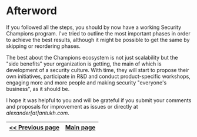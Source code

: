 # Afterword
If you followed all the steps, you should by now have a working Security Champions
program. I've tried to outline the most important phases in order to achieve
the best results, although it might be possible to get the same by skipping or
reordering phases.

The best about the Champions ecosystem is not just scalability but the "side benefits"
your organization is getting, the main of which is development of a security culture. With time,
they will start to propose their own initiatives, participate in R&D and conduct
product-specific workshops, engaging more and more people and making security
"everyone's business", as it should be.


I hope it was helpful to you and will be grateful if you submit your comments and proposals for improvement as issues or directly at _alexander[at]antukh.com_.


[<< Previous page](6.%20Maintain%20interest.md) | [Main page](../README.md)
| --- | --- |
